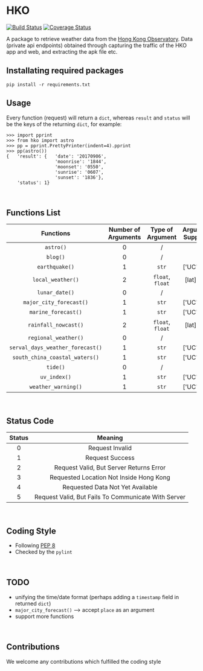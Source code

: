 # HKO
[![Build Status](https://travis-ci.org/nhho/hko.svg?branch=master)](https://travis-ci.org/nhho/hko)
[![Coverage Status](https://coveralls.io/repos/github/nhho/hko/badge.svg?branch=master)](https://coveralls.io/github/nhho/hko?branch=master)

A package to retrieve weather data from the [Hong Kong Observatory](http://www.hko.gov.hk).
Data (private api endpoints) obtained through capturing the traffic of the HKO app and web, and extracting the apk file etc.
<br>

## Installating required packages
`pip install -r requirements.txt`
<br>

## Usage
Every function (request) will return a `dict`, whereas `result` and `status` will be the keys of the returning `dict`, for example:

    >>> import pprint
    >>> from hko import astro
    >>> pp = pprint.PrettyPrinter(indent=4).pprint
    >>> pp(astro())
    {   'result': {   'date': '20170906',
                      'moonrise': '1844',
                      'moonset': '0550',
                      'sunrise': '0607',
                      'sunset': '1836'},
        'status': 1}
<br>

## Functions List
Functions | Number of Arguments | Type of Argument | Arguments Supported | Default Arguments 
:---: | :---: | :---: | :---: | :---: 
`astro()` | 0 | / | / | / 
`blog()` | 0 | / | / | / 
`earthquake()` | 1 | `str` | ['UC', 'EN'] | 'UC'
`local_weather()` | 2 | `float`, `float` | [lat], [lng] | / 
`lunar_date()` | 0 | / | / | / 
`major_city_forecast()` | 1 | `str` | ['UC', 'EN'] | 'UC'
`marine_forecast()` | 1 | `str` | ['UC', 'EN'] | 'UC'
`rainfall_nowcast()` | 2 | `float`, `float` | [lat], [lng] | / 
`regional_weather()` | 0 | / | / | / 
`serval_days_weather_forecast()` | 1 | `str` | ['UC', 'EN'] | 'UC'
`south_china_coastal_waters()` | 1 | `str` | ['UC', 'EN'] | 'UC'
`tide()` | 0 | / | / | / 
`uv_index()` | 1 | `str` | ['UC', 'EN'] | 'UC'
`weather_warning()` | 1 | `str` | ['UC', 'EN'] | 'UC'
<br>

## Status Code
Status | Meaning
:---: | :---:
0 | Request Invalid
1 | Request Success
2 | Request Valid, But Server Returns Error
3 | Requested Location Not Inside Hong Kong
4 | Requested Data Not Yet Available
5 | Request Valid, But Fails To Communicate With Server
<br>

## Coding Style
- Following [PEP 8](https://www.python.org/dev/peps/pep-0008/)
- Checked by the `pylint`
<br>

## TODO
- unifying the time/date format (perhaps adding a `timestamp` field in returned `dict`)
- `major_city_forecast()` --> accept `place` as an argument
- support more functions
<br>

## Contributions
We welcome any contributions which fulfilled the coding style
